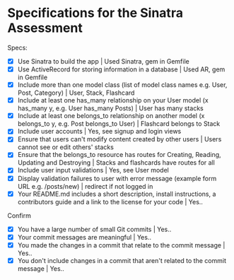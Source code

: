 # Specifications for the Sinatra Assessment

Specs:
- [x] Use Sinatra to build the app | Used Sinatra, gem in Gemfile
- [X] Use ActiveRecord for storing information in a database | Used AR, gem in Gemfile
- [X] Include more than one model class (list of model class names e.g. User, Post, Category) | User, Stack, Flashcard
- [X] Include at least one has_many relationship on your User model (x has_many y, e.g. User has_many Posts) | User has many stacks
- [X] Include at least one belongs_to relationship on another model (x belongs_to y, e.g. Post belongs_to User) | Flashcard belongs to Stack
- [X] Include user accounts | Yes, see signup and login views
- [X] Ensure that users can't modify content created by other users | Users cannot see or edit others' stacks
- [X] Ensure that the belongs_to resource has routes for Creating, Reading, Updating and Destroying | Stacks and flashcards have routes for all
- [X] Include user input validations | Yes, see User model
- [X] Display validation failures to user with error message (example form URL e.g. /posts/new) | redirect if not logged in 
- [X] Your README.md includes a short description, install instructions, a contributors guide and a link to the license for your code | Yes..

Confirm
- [X] You have a large number of small Git commits | Yes..
- [X] Your commit messages are meaningful | Yes.. 
- [X] You made the changes in a commit that relate to the commit message | Yes..
- [X] You don't include changes in a commit that aren't related to the commit message | Yes.. 
